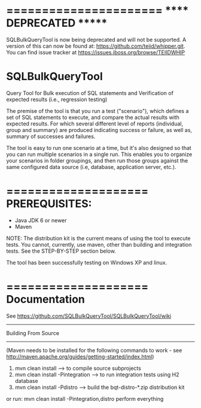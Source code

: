 ======================
****  DEPRECATED *****
======================

SQLBulkQueryTool is now being deprecated and will not be supported.  A version of this can now be
found at:  https://github.com/teiid/whipper.git.   You can find issue tracker at
https://issues.jboss.org/browse/TEIIDWHIP
 


SQLBulkQueryTool
================

Query Tool for Bulk execution of SQL statements and Verification of expected results (i.e., regression testing) 

The premise of the tool is that you run a test ("scenario"), which defines a set of SQL statements to execute, and
compare the actual results with expected results.  For which several different level of reports (individual, group and summary)
are produced indicating success or failure, as well as, summary of successes and failures.

The tool is easy to run one scenario at a time, but it's also designed so that you can run multiple scenarios
in a single run.  This enables you to organize your scenarios in folder groupings, and then run those groups against the 
same configured data source (i.e, database, application server, etc.).

====================
PREREQUISITES:
====================
- Java JDK 6 or newer
- Maven

NOTE:  The distribution kit is the current means of using the tool to execute tests.  You cannot, currently, use maven,
other than building and integration tests.   See the STEP-BY-STEP section below.

The tool has been successfully testing on Windows XP and linux.

====================
Documentation
====================
See https://github.com/SQLBulkQueryTool/SQLBulkQueryTool/wiki


**************************
  Building From Source
**************************

(Maven needs to be installed for the following commands to work - see http://maven.apache.org/guides/getting-started/index.html)

1.  mvn clean install               --> to compile source subprojects
2.  mvn clean install -Pintegration --> to run integration tests using H2 database
3.  mvn clean install -Pdistro      --> build the bqt-distro-*.zip distribution kit

or run:  mvn clean install -Pintegration,distro perform everything
